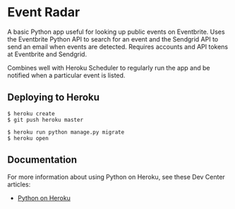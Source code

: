 # Event Radar 

A basic Python app useful for looking up public events on Eventbrite. Uses the Eventbrite Python API to search for an event and the Sendgrid API to send an email when events are detected. Requires accounts and API tokens at Eventbrite and Sendgrid.

Combines well with Heroku Scheduler to regularly run the app and be notified when a particular event is listed.

## Deploying to Heroku

```
$ heroku create
$ git push heroku master

$ heroku run python manage.py migrate
$ heroku open
```

## Documentation

For more information about using Python on Heroku, see these Dev Center articles:

- [Python on Heroku](https://devcenter.heroku.com/categories/python)
